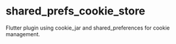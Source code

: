 # shared_prefs_cookie_store
Flutter plugin using cookie_jar and shared_preferences for cookie management.
